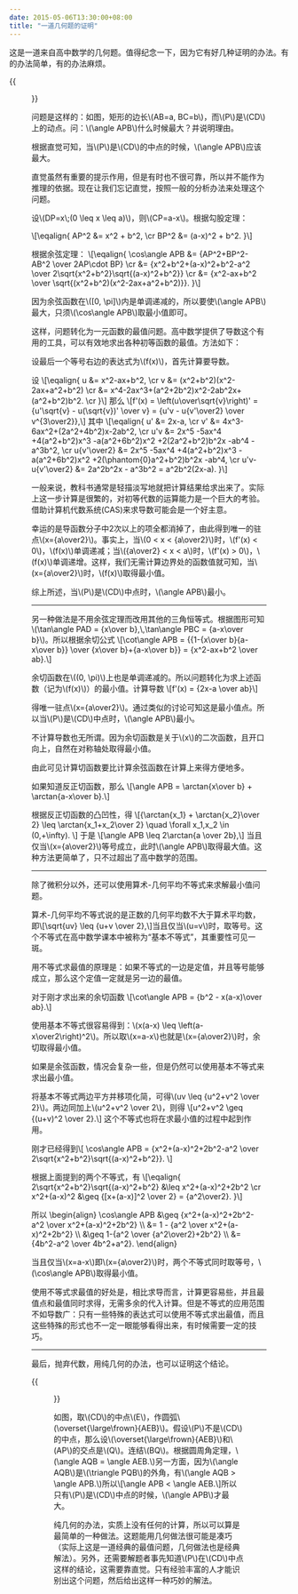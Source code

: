 ```yaml
---
date: 2015-05-06T13:30:00+08:00
title: "一道几何题的证明"
---
```


这是一道来自高中数学的几何题。值得纪念一下，因为它有好几种证明的办法。有的办法简单，有的办法麻烦。

{{<figure src="/media/geometry-1.svg">}}

问题是这样的：如图，矩形的边长\\(AB=a, BC=b\\)，而\\(P\\)是\\(CD\\)上的动点。问：\\(\angle APB\\)什么时候最大？并说明理由。

根据直觉可知，当\\(P\\)是\\(CD\\)的中点的时候，\\(\angle APB\\)应该最大。

直觉虽然有重要的提示作用，但是有时也不很可靠，所以并不能作为推理的依据。现在让我们忘记直觉，按照一般的分析办法来处理这个问题。

<!--more-->

设\\(DP=x\\;(0 \leq x \leq a)\\)，则\\(CP=a-x\\)。根据勾股定理：

\\[\eqalign{
AP^2 &= x^2 + b^2, \cr
BP^2 &= (a-x)^2 + b^2.
}\\]

根据余弦定理：
\\[\eqalign{
\cos\angle APB
&= {AP^2+BP^2-AB^2 \over 2AP\cdot BP} \cr
&= {x^2+b^2+(a-x)^2+b^2-a^2 \over 2\sqrt{x^2+b^2}\sqrt{(a-x)^2+b^2}} \cr
&= {x^2-ax+b^2 \over \sqrt{(x^2+b^2)(x^2-2ax+a^2+b^2)}}.
}\\]

因为余弦函数在\\([0, \pi]\\)内是单调递减的，所以要使\\(\angle APB\\)最大，只须\\(\cos\angle APB\\)取最小值即可。

这样，问题转化为一元函数的最值问题。高中数学提供了导数这个有用的工具，可以有效地求出各种初等函数的最值。方法如下：

设最后一个等号右边的表达式为\\(f(x)\\)，首先计算要导数。

设
\\[\eqalign{
u &= x^2-ax+b^2, \cr
v &= (x^2+b^2)(x^2-2ax+a^2+b^2) \cr
  &= x^4-2ax^3+(a^2+2b^2)x^2-2ab^2x+(a^2+b^2)b^2. \cr
}\\]
那么
\\[f'(x) = \left(u\over\sqrt{v}\right)' = {u'\sqrt{v} - u(\sqrt{v})' \over v} = {u'v - u{v'\over2} \over v^{3\over2}},\\]
其中
\\[\eqalign{
u' &= 2x-a, \cr
v' &= 4x^3-6ax^2+(2a^2+4b^2)x-2ab^2, \cr
u'v &= 2x^5 -5ax^4 +4(a^2+b^2)x^3 -a(a^2+6b^2)x^2 +2(2a^2+b^2)b^2x -ab^4 -a^3b^2, \cr
u{v'\over2} &= 2x^5 -5ax^4 +4(a^2+b^2)x^3 -a(a^2+6b^2)x^2 +2(\phantom{0}a^2+b^2)b^2x -ab^4, \cr
u'v-u{v'\over2} &= 2a^2b^2x - a^3b^2 = a^2b^2(2x-a).
}\\]

一般来说，教科书通常是轻描淡写地就把计算结果给求出来了。实际上这一步计算是很繁的，对初等代数的运算能力是一个巨大的考验。借助计算机代数系统(CAS)来求导数可能会是一个好主意。

幸运的是导函数分子中2次以上的项全都消掉了，由此得到唯一的驻点\\(x={a\over2}\\)。事实上，当\\(0 < x < {a\over2}\\)时，\\(f'(x) < 0\\)，\\(f(x)\\)单调递减；当\\({a\over2} < x < a\\)时，\\(f'(x) > 0\\)，\\(f(x)\\)单调递增。这样，我们无需计算边界处的函数值就可知，当\\(x={a\over2}\\)时，\\(f(x)\\)取得最小值。

综上所述，当\\(P\\)是\\(CD\\)中点时，\\(\angle APB\\)最小。

---

另一种做法是不用余弦定理而改用其他的三角恒等式。根据图形可知\\(\tan\angle PAD = {x\over b},\\,\tan\angle PBC = {a-x\over b}\\)。所以根据余切公式
\\[\cot\angle APB = {{1-{x\over b}{a-x\over b}} \over {x\over b}+{a-x\over b}} = {x^2-ax+b^2 \over ab}.\\]

余切函数在\\((0, \pi)\\)上也是单调递减的。所以问题转化为求上述函数（记为\\(f(x)\\)）的最小值。计算导数
\\[f'(x) = {2x-a \over ab}\\]

得唯一驻点\\(x={a\over2}\\)。通过类似的讨论可知这是最小值点。所以当\\(P\\)是\\(CD\\)中点时，\\(\angle APB\\)最小。

不计算导数也无所谓。因为余切函数是关于\\(x\\)的二次函数，且开口向上，自然在对称轴处取得最小值。

由此可见计算切函数要比计算余弦函数在计算上来得方便地多。

如果知道反正切函数，那么
\\[\angle APB = \arctan{x\over b} + \arctan{a-x\over b}.\\]

根据反正切函数的凸凹性，得
\\[{\arctan{x_1} + \arctan{x_2}\over 2} \leq \arctan{x_1+x_2\over 2} \quad \forall x_1,x_2 \in (0,+\infty). \\]
于是
\\[\angle APB \leq 2\arctan{a \over 2b},\\]
当且仅当\\(x={a\over2}\\)等号成立，此时\\(\angle APB\\)取得最大值。这种方法更简单了，只不过超出了高中数学的范围。

---

除了微积分以外，还可以使用算术-几何平均不等式来求解最小值问题。

算术-几何平均不等式说的是正数的几何平均数不大于算术平均数，即\\[\sqrt{uv} \leq {u+v \over 2},\\]当且仅当\\(u=v\\)时，取等号。这个不等式在高中数学课本中被称为“基本不等式”，其重要性可见一斑。

用不等式求最值的原理是：如果不等式的一边是定值，并且等号能够成立，那么这个定值一定就是另一边的最值。

对于刚才求出来的余切函数
\\[\cot\angle APB = {b^2 - x(a-x)\over ab}.\\]

使用基本不等式很容易得到：\\(x(a-x) \leq \left(a-x\over2\right)^2\\)。所以取\\(x=a-x\\)也就是\\(x={a\over2}\\)时，余切取得最小值。

如果是余弦函数，情况会复杂一些，但是仍然可以使用基本不等式来求出最小值。

将基本不等式两边平方并移项化简，可得\\(uv \leq {u^2+v^2 \over 2}\\)。两边同加上\\(u^2+v^2 \over 2\\)，则得
\\[u^2+v^2 \geq {(u+v)^2 \over 2}.\\]
这个不等式也将在求最小值的过程中起到作用。

刚才已经得到\\[ \cos\angle APB = {x^2+(a-x)^2+2b^2-a^2 \over 2\sqrt{x^2+b^2}\sqrt{(a-x)^2+b^2}}. \\]

根据上面提到的两个不等式，有
\\[\eqalign{
2\sqrt{x^2+b^2}\sqrt{(a-x)^2+b^2} &\leq x^2+(a-x)^2+2b^2 \cr
x^2+(a-x)^2 &\geq {[x+(a-x)]^2 \over 2} = {a^2\over2}.
}\\]

所以
\begin{align}
\cos\angle APB &\geq {x^2+(a-x)^2+2b^2-a^2 \over x^2+(a-x)^2+2b^2} \\\\ 
&= 1 - {a^2 \over x^2+(a-x)^2+2b^2} \\\\ 
&\geq 1-{a^2 \over {a^2\over2}+2b^2} \\\\ 
&= {4b^2-a^2 \over 4b^2+a^2}.
\end{align}

当且仅当\\(x=a-x\\)即\\(x={a\over2}\\)时，两个不等式同时取等号，\\(\cos\angle APB\\)取得最小值。

使用不等式求最值的好处是，相比求导而言，计算更容易些，并且最值点和最值同时求得，无需多余的代入计算。但是不等式的应用范围不如导数广：只有一些特殊的表达式可以使用不等式求出最值，而且这些特殊的形式也不一定一眼能够看得出来，有时候需要一定的技巧。

---

最后，抛弃代数，用纯几何的办法，也可以证明这个结论。

{{<figure src="/media/geometry-2.svg">}}

如图，取\\(CD\\)的中点\\(E\\)，作圆弧\\(\overset{\large\frown}{AEB}\\)。假设\\(P\\)不是\\(CD\\)的中点，那么设\\(\overset{\large\frown}{AEB}\\)和\\(AP\\)的交点是\\(Q\\)。连结\\(BQ\\)。根据圆周角定理，\\(\angle AQB = \angle AEB.\\)另一方面，因为\\(\angle AQB\\)是\\(\triangle PQB\\)的外角，有\\(\angle AQB > \angle APB.\\)所以\\[\angle APB < \angle AEB.\\]所以只有\\(P\\)是\\(CD\\)中点的时候，\\(\angle APB\\)才最大。

纯几何的办法，实质上没有任何的计算，所以可以算是最简单的一种做法。这题能用几何做法很可能是凑巧（实际上这是一道经典的最值问题，几何做法也是经典解法）。另外，还需要解题者事先知道\\(P\\)在\\(CD\\)中点这样的结论，这需要靠直觉。只有经验丰富的人才能识别出这个问题，然后给出这样一种巧妙的解法。
